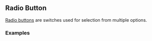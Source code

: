 ## Radio Button

[Radio buttons](https://www.google.com/design/spec/components/selection-controls.html#selection-controls-radio-button)
are switches used for selection from multiple options.

### Examples
